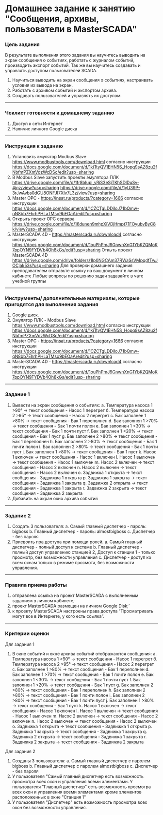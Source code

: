 # Домашнее задание к занятию "Сообщения, архивы, пользователи в MasterSCADA"

### Цель задания

В результате выполнения этого задания вы научитесь выводить на экран сообщения о событиях, работать с журналом событий, производить экспорт событий. Так же вы научитесь создавать и управлять доступом пользователей SCADA. 

1. Научиться выводить на экран сообщения о событиях, настраивать условия их вывода на экран.
2. Работать с архивом событий и экспортом архива.
3. Создавать пользователей и управлять их доступом.

------

### Чеклист готовности к домашнему заданию

1. Доступ к сети Интернет
2. Наличие личного Google диска

------

### Инструкция к заданию

1. Установить эмулятор Modbus Slave https://www.modbustools.com/download.html согласно инструкции https://docs.google.com/document/d/1kiTtyQV1EHN5S_Hopq9sAZ8zu2fNbfmPZXmVdzWcDSc/edit?usp=sharing
2. В Modbus Slave запустить проекты эмулятора ПЛК  https://drive.google.com/file/d/1fr8bIupj_vRiS3eSjTKhSDlDuSv-4jqz/view?usp=sharing https://drive.google.com/file/d/1yU39P-3rJwAvbs0dGU8ONFJI7XIv7L3z/view?usp=sharing
3. Master OPC - https://insat.ru/products/?category=1666 согласно инструкции https://docs.google.com/document/d/1CZCTgLDDiIoJ71bQmw-qN8bb7EhrhPHLaTMso9bEOaA/edit?usp=sharing
4. Открыть проект OPC сервера  https://drive.google.com/file/d/16dunen9mhpXiVDjHmpt71FOyubvByC8k/view?usp=sharing
5. MasterSCADA 4D - https://masterscada.ru/download4 согласно инструкции https://docs.google.com/document/d/1ouPhPmJ9GnwnXnG1YbKZQMoK7ppOYN9FYDVb4Oh8kGs/edit?usp=sharing
Откыть проект MasterSCADA 4D  https://drive.google.com/drive/folders/1Ip0NGCAm37RWaSsVMpqdfTwJOCjak53s?usp=sharing
Для проверки домашнего задания преподавателем отправьте ссылку на ваш документ в личном кабинете
Любые вопросы по решению задач задавайте в чате учебной группы

------

### Инструменты/ дополнительные материалы, которые пригодятся для выполнения задания

1. Google диск.
2. Эмулятор ПЛК - Modbus Slave https://www.modbustools.com/download.html согласно инструкции                             https://docs.google.com/document/d/1kiTtyQV1EHN5S_Hopq9sAZ8zu2fNbfmPZXmVdzWcDSc/edit?usp=sharing
3. Master OPC - https://insat.ru/products/?category=1666 согласно инструкции https://docs.google.com/document/d/1CZCTgLDDiIoJ71bQmw-qN8bb7EhrhPHLaTMso9bEOaA/edit?usp=sharing
4. MasterSCADA 4D - https://masterscada.ru/download4 согласно инструкции https://docs.google.com/document/d/1ouPhPmJ9GnwnXnG1YbKZQMoK7ppOYN9FYDVb4Oh8kGs/edit?usp=sharing

------

### Задание 1

1. Вывести на экран сообщения о событиях:
 a. Температура насоса 1 >90° → текст сообщения - Насос 1 перегрет
 б. Температура насоса 2 >95° → текст сообщения - Насос 2 перегрет
 c. Бак заполнен 1 >80% → текст сообщения - Бак 1 переполнен
 d. Бак заполнен 1 >70% → текст сообщения - Бак 1 почти полон
 e. Бак заполнен 1 <30% → текст сообщения - Бак 1 почти пуст
 f. Бак заполнен 1 <20% → текст сообщения - Бак 1 пуст
 g. Бак заполнен 2 >80% → текст сообщения - Бак 1 переполнен
 h. Бак заполнен 2 >80% → текст сообщения - Бак 1 почти полон
 i. Бак заполнен 2 >80% → текст сообщения - Бак 1 почти пуст
 j. Бак заполнен 1 >80% → текст сообщения - Бак 1 пуст
 k. Насос 1 включен → текст сообщения - Насос 1 включен
 l. Насос 1 вылючен → текст сообщения - Насос 1 вылючен
 m. Насос 2 включен → текст сообщения - Насос 2 включен
 n. Насос 2 вылючен → текст сообщения - Насос 2 вылючен
 o. Задвижка 1 открыта → текст сообщения - Задвижка 1 открыта
 p. Задвижка 1 закрыта → текст сообщения - Задвижка 1 закрыта
 q. Задвижка 2 открыта → текст сообщения - Задвижка 1 закрыта
 r. Задвижка 2 закрыта → текст сообщения - Задвижка 2 закрыта
3. Добавить на экран окно архива событий

------

### Задание 2

1. Создать 3 пользователя:
 a. Самый главный диспетчер - пароль: bigboss
 b. Главный диспетчер - пароль: almostbigboss
 c. Диспетчер - без пароля
3. Присвоить пра доступа при помощи ролей.
 a. Самый главный диспетчер - полный доступ к системе
 b. Главный диспетчер - полный доступ управлению станцией 2, Доступ к станции 1 - только просмотр, без возможности управления
 c. Диспетчер - доступ ко всем окнам только в режиме просмота, без возможности управления.

------

### Правила приема работы

1. отправлена ссылка на проект MasterSCADA с выполненным заданием в личном кабинете;
2. проект MasterSCADA размещен на личном Google Disk;`
3. к проекту MasterSCADA настроены права доступа “Просматривать могут все в Интернете, у кого есть ссылка”.

------

### Критерии оценки

  Для задания 1
1. В окне событий и окне архива событий отображаются сообщения:
 a. Температура насоса 1 >90° → текст сообщения - Насос 1 перегрет
 б. Температура насоса 2 >95° → текст сообщения - Насос 2 перегрет
 c. Бак заполнен 1 >80% → текст сообщения - Бак 1 переполнен
 d. Бак заполнен 1 >70% → текст сообщения - Бак 1 почти полон
 e. Бак заполнен 1 <30% → текст сообщения - Бак 1 почти пуст
 f. Бак заполнен 1 <20% → текст сообщения - Бак 1 пуст
 g. Бак заполнен 2 >80% → текст сообщения - Бак 1 переполнен
 h. Бак заполнен 2 >80% → текст сообщения - Бак 1 почти полон
 i. Бак заполнен 2 >80% → текст сообщения - Бак 1 почти пуст
 j. Бак заполнен 1 >80% → текст сообщения - Бак 1 пуст
 k. Насос 1 включен → текст сообщения - Насос 1 включен
 l. Насос 1 вылючен → текст сообщения - Насос 1 вылючен
 m. Насос 2 включен → текст сообщения - Насос 2 включен
 n. Насос 2 вылючен → текст сообщения - Насос 2 вылючен
 o. Задвижка 1 открыта → текст сообщения - Задвижка 1 открыта
 p. Задвижка 1 закрыта → текст сообщения - Задвижка 1 закрыта
 q. Задвижка 2 открыта → текст сообщения - Задвижка 1 закрыта
 r. Задвижка 2 закрыта → текст сообщения - Задвижка 2 закрыта

Для задания 2
 1. Созданы 3 пользователя:
 a. Самый главный диспетчер  с паролем  bigboss
 b. Главный диспетчер с паролем almostbigboss
 c. Диспетчер - без пароля
 2. У пользователя "Самый главный диспетчер есть возможность просмотра всех окон и управления всеми элементами. У пользователя "Главный диспетчер" есть возможность просмотра всех окон и управления всеми элементами кроме элементов расположенных в окне "Станция 1"
 3. У пользователя "Диспетчер" есть возможность просмотра всех окон без возможности управления.
